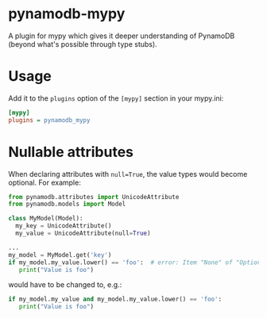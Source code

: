 # pynamodb-mypy

A plugin for mypy which gives it deeper understanding of PynamoDB (beyond what's possible through type stubs).

# Usage

Add it to the `plugins` option of the `[mypy]` section in your mypy.ini:
```ini
[mypy]
plugins = pynamodb_mypy
```

# Nullable attributes

When declaring attributes with `null=True`, the value types would become optional. For example:
```py
from pynamodb.attributes import UnicodeAttribute
from pynamodb.models import Model

class MyModel(Model):
  my_key = UnicodeAttribute()
  my_value = UnicodeAttribute(null=True)

...
my_model = MyModel.get('key')
if my_model.my_value.lower() == 'foo':  # error: Item "None" of "Optional[str]" has no attribute "lower"
   print("Value is foo")
```
would have to be changed to, e.g.:
```py
if my_model.my_value and my_model.my_value.lower() == 'foo':
   print("Value is foo")
```
